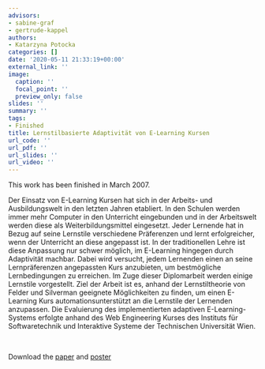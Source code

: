```yaml
---
advisors:
- sabine-graf
- gertrude-kappel
authors:
- Katarzyna Potocka
categories: []
date: '2020-05-11 21:33:19+00:00'
external_link: ''
image:
  caption: ''
  focal_point: ''
  preview_only: false
slides: ''
summary: ''
tags:
- Finished
title: Lernstilbasierte Adaptivität von E-Learning Kursen
url_code: ''
url_pdf: ''
url_slides: ''
url_video: ''
---
```


This work has been finished in March 2007.

Der Einsatz von E-Learning Kursen hat sich in der Arbeits- und Ausbildungswelt in den letzten Jahren etabliert. In den Schulen werden immer mehr Computer in den Unterricht eingebunden und in der Arbeitswelt werden diese als Weiterbildungsmittel eingesetzt. Jeder Lernende hat in Bezug auf seine Lernstile verschiedene Präferenzen und lernt erfolgreicher, wenn der Unterricht an diese angepasst ist. In der traditionellen Lehre ist diese Anpassung nur schwer möglich, im E-Learning hingegen durch Adaptivität machbar. Dabei wird versucht, jedem Lernenden einen an seine Lernpräferenzen angepassten Kurs anzubieten, um bestmögliche Lernbedingungen zu erreichen. Im Zuge dieser Diplomarbeit werden einige Lernstile vorgestellt. Ziel der Arbeit ist es, anhand der Lernstiltheorie von Felder und Silverman geeignete Möglichkeiten zu finden, um einen E-Learning Kurs automationsunterstützt an die Lernstile der Lernenden anzupassen. Die Evaluierung des implementierten adaptiven E-Learning-Systems erfolgte anhand des Web Engineering Kurses des Instituts für Softwaretechnik und Interaktive Systeme der Technischen Universität Wien.

&nbsp;

 Download the [paper](https://www.big.tuwien.ac.at/app/uploads/2016/10/Potocka_paper.pdf) and [poster](https://www.big.tuwien.ac.at/app/uploads/2016/10/Potocka_poster.pdf)